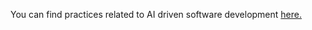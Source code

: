 You can find practices related to AI driven software development [here.](https://www.zotero.org/groups/4399301/green-web-syllabus/collections/IK4HVRQU/items/2HEEDSBD/collection)
